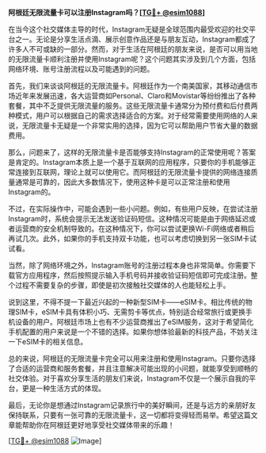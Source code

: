 **阿根廷无限流量卡可以注册Instagram吗？[[TG💪+ @esim1088](https://t.me/s/esim1088)]**

在当今这个社交媒体主导的时代，Instagram无疑是全球范围内最受欢迎的社交平台之一。无论是分享生活点滴、展示创意作品还是与朋友互动，Instagram都成了许多人不可或缺的一部分。然而，对于生活在阿根廷的朋友来说，是否可以用当地的无限流量卡顺利注册并使用Instagram呢？这个问题其实涉及到几个方面，包括网络环境、账号注册流程以及可能遇到的问题。

首先，我们来谈谈阿根廷的无限流量卡。阿根廷作为一个南美国家，其移动通信市场近年来发展迅速，各大运营商如Personal、Claro和Movistar等纷纷推出了各种套餐，其中不乏提供无限流量的服务。这些无限流量卡通常分为预付费和后付费两种模式，用户可以根据自己的需求选择适合的方案。对于经常需要使用网络的人来说，无限流量卡无疑是一个非常实用的选择，因为它可以帮助用户节省大量的数据费用。

那么，问题来了，这样的无限流量卡是否能够支持Instagram的正常使用呢？答案是肯定的。Instagram本质上是一个基于互联网的应用程序，只要你的手机能够正常连接到互联网，理论上就可以使用它。而阿根廷的无限流量卡提供的网络连接质量通常是可靠的，因此大多数情况下，使用这种卡是可以正常注册和使用Instagram的。

不过，在实际操作中，可能会遇到一些小问题。例如，有些用户反映，在尝试注册Instagram时，系统会提示无法发送验证码短信。这种情况可能是由于网络延迟或者运营商的安全机制导致的。在这种情况下，你可以尝试更换Wi-Fi网络或者稍后再试几次。此外，如果你的手机支持双卡功能，也可以考虑切换到另一张SIM卡试试看。

当然，除了网络环境之外，Instagram账号的注册过程本身也非常简单。你需要下载官方应用程序，然后按照提示输入手机号码并接收验证码短信即可完成注册。整个过程不需要复杂的步骤，即使是初次接触社交媒体的人也能轻松上手。

说到这里，不得不提一下最近兴起的一种新型SIM卡——eSIM卡。相比传统的物理SIM卡，eSIM卡具有体积小巧、无需剪卡等优点，特别适合经常旅行或更换手机设备的用户。阿根廷市场上也有不少运营商推出了eSIM服务，这对于希望简化手机配置的用户来说是一个不错的选择。如果你想体验最新的科技产品，不妨关注一下eSIM卡的相关信息。

总的来说，阿根廷的无限流量卡完全可以用来注册和使用Instagram。只要你选择了合适的运营商和服务套餐，并且注意解决可能出现的小问题，就能享受到顺畅的社交体验。对于喜欢分享生活的朋友们来说，Instagram不仅是一个展示自我的平台，更是一种生活方式的体现。

最后，无论你是想通过Instagram记录旅行中的美好瞬间，还是与远方的亲朋好友保持联系，只要有一张可靠的无限流量卡，这一切都将变得轻而易举。希望这篇文章能帮助你在阿根廷更好地享受社交媒体带来的乐趣！

[[TG💪+ @esim1088](https://t.me/s/esim1088) ![Image](https://i.postimg.cc/4NQfJmqS/Snipaste-2025-05-13-00-14-12.png)]